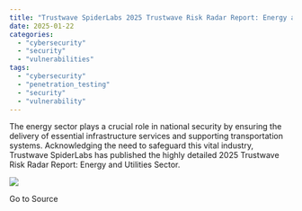 ```yaml
---
title: "Trustwave SpiderLabs 2025 Trustwave Risk Radar Report: Energy and Utilities Sector"
date: 2025-01-22
categories: 
  - "cybersecurity"
  - "security"
  - "vulnerabilities"
tags: 
  - "cybersecurity"
  - "penetration_testing"
  - "security"
  - "vulnerability"
---
```


The energy sector plays a crucial role in national security by ensuring the delivery of essential infrastructure services and supporting transportation systems. Acknowledging the need to safeguard this vital industry, Trustwave SpiderLabs has published the highly detailed 2025 Trustwave Risk Radar Report: Energy and Utilities Sector.

![](https://track.hubspot.com/__ptq.gif?a=21158977&k=14&r=https%3A%2F%2Fwww.trustwave.com%2Fen-us%2Fresources%2Fblogs%2Fspiderlabs-blog%2Ftrustwave-spiderlabs-2025-trustwave-risk-radar-report-energy-and-utilities-sector%2F&bu=https%253A%252F%252Fwww.trustwave.com%252Fen-us%252Fresources%252Fblogs%252Fspiderlabs-blog&bvt=rss)

Go to Source
